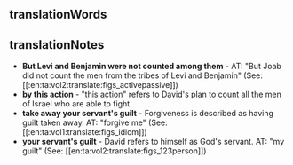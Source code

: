## translationWords


## translationNotes

* **But Levi and Benjamin were not counted among them** - AT: "But Joab did not count the men from the tribes of Levi and Benjamin" (See: [[:en:ta:vol2:translate:figs_activepassive]])
* **by this action** - "this action" refers to David's plan to count all the men of Israel who are able to fight.
* **take away your servant's guilt** - Forgiveness is described as having guilt taken away. AT: "forgive me" (See: [[:en:ta:vol1:translate:figs_idiom]])
* **your servant's guilt** - David refers to himself as God's servant. AT: "my guilt" (See: [[en:ta:vol2:translate:figs_123person]])

